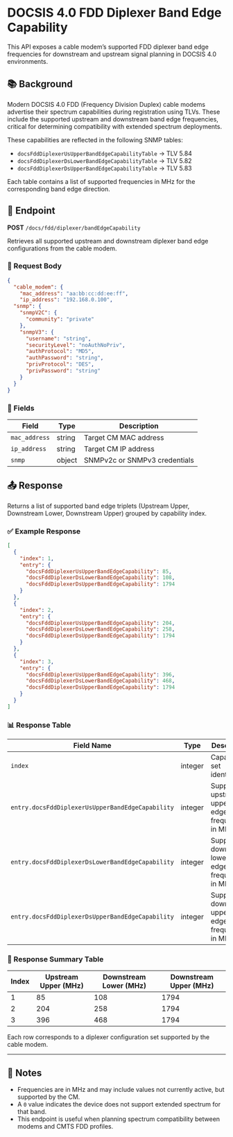 # DOCSIS 4.0 FDD Diplexer Band Edge Capability

This API exposes a cable modem’s supported FDD diplexer band edge frequencies for downstream and upstream signal planning in DOCSIS 4.0 environments.

## 📚 Background

Modern DOCSIS 4.0 FDD (Frequency Division Duplex) cable modems advertise their spectrum capabilities during registration using TLVs. These include the supported upstream and downstream band edge frequencies, critical for determining compatibility with extended spectrum deployments.

These capabilities are reflected in the following SNMP tables:

- `docsFddDiplexerUsUpperBandEdgeCapabilityTable` → TLV 5.84
- `docsFddDiplexerDsLowerBandEdgeCapabilityTable` → TLV 5.82
- `docsFddDiplexerDsUpperBandEdgeCapabilityTable` → TLV 5.83

Each table contains a list of supported frequencies in MHz for the corresponding band edge direction.

## 📡 Endpoint

**POST** `/docs/fdd/diplexer/bandEdgeCapability`

Retrieves all supported upstream and downstream diplexer band edge configurations from the cable modem.

### 🧾 Request Body

```json
{
  "cable_modem": {
	"mac_address": "aa:bb:cc:dd:ee:ff",
	"ip_address": "192.168.0.100",
  "snmp": {
    "snmpV2C": {
      "community": "private"
    },
    "snmpV3": {
      "username": "string",
      "securityLevel": "noAuthNoPriv",
      "authProtocol": "MD5",
      "authPassword": "string",
      "privProtocol": "DES",
      "privPassword": "string"
    }
  }
}
```

### 🔑 Fields

| Field         | Type   | Description                         |
|---------------|--------|-------------------------------------|
| `mac_address` | string | Target CM MAC address               |
| `ip_address`  | string | Target CM IP address                |
| `snmp`        | object | SNMPv2c or SNMPv3 credentials       |

## 📤 Response

Returns a list of supported band edge triplets (Upstream Upper, Downstream Lower, Downstream Upper) grouped by capability index.

### ✅ Example Response

```json
[
  {
    "index": 1,
    "entry": {
      "docsFddDiplexerUsUpperBandEdgeCapability": 85,
      "docsFddDiplexerDsLowerBandEdgeCapability": 108,
      "docsFddDiplexerDsUpperBandEdgeCapability": 1794
    }
  },
  {
    "index": 2,
    "entry": {
      "docsFddDiplexerUsUpperBandEdgeCapability": 204,
      "docsFddDiplexerDsLowerBandEdgeCapability": 258,
      "docsFddDiplexerDsUpperBandEdgeCapability": 1794
    }
  },
  {
    "index": 3,
    "entry": {
      "docsFddDiplexerUsUpperBandEdgeCapability": 396,
      "docsFddDiplexerDsLowerBandEdgeCapability": 468,
      "docsFddDiplexerDsUpperBandEdgeCapability": 1794
    }
  }
]
```

### 📊 Response Table

| Field Name                                      | Type    | Description                                                         |
|-------------------------------------------------|---------|---------------------------------------------------------------------|
| `index`                                         | integer | Capability set identifier                                           |
| `entry.docsFddDiplexerUsUpperBandEdgeCapability` | integer | Supported upstream upper band edge frequency in MHz                |
| `entry.docsFddDiplexerDsLowerBandEdgeCapability` | integer | Supported downstream lower band edge frequency in MHz              |
| `entry.docsFddDiplexerDsUpperBandEdgeCapability` | integer | Supported downstream upper band edge frequency in MHz              |

### 🧾 Response Summary Table

| Index | Upstream Upper (MHz) | Downstream Lower (MHz) | Downstream Upper (MHz) |
|-------|----------------------|-------------------------|-------------------------|
| 1     | 85                   | 108                     | 1794                   |
| 2     | 204                  | 258                     | 1794                   |
| 3     | 396                  | 468                     | 1794                   |

Each row corresponds to a diplexer configuration set supported by the cable modem.

---

## 🔎 Notes

- Frequencies are in MHz and may include values not currently active, but supported by the CM.
- A `0` value indicates the device does not support extended spectrum for that band.
- This endpoint is useful when planning spectrum compatibility between modems and CMTS FDD profiles.
